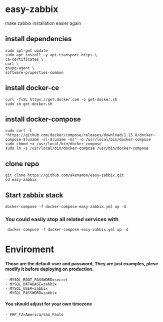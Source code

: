 # easy-zabbix
make zabbix installation easier again 

## install dependencies
    sudo apt-get update
    sudo apt install -y apt-transport-https \
    ca-certificates \
    curl \
    gnupg-agent \
    software-properties-common

## install docker-ce
    curl -fsSL https://get.docker.com -o get-docker.sh
    sudo sh get-docker.sh
    
## install docker-compose
    sudo curl -L "https://github.com/docker/compose/releases/download/1.25.0/docker-compose-$(uname -s)-$(uname -m)" -o /usr/local/bin/docker-compose
    sudo chmod +x /usr/local/bin/docker-compose
    sudo ln -s /usr/local/bin/docker-compose /usr/bin/docker-compose

## clone repo
    git clone https://github.com/akenamon/easy-zabbix.git
    cd easy-zabbix
  
## Start zabbix stack
    docker-compose -f docker-compose-easy-zabbix.yml up -d 
 
 ### You could easily stop all related services with
     docker-compose -f docker-compose-easy-zabbix.yml up -d 
     
 
 # Enviroment 
 #### Those are the default user and password, They are just examples, plese modify it before deploying on production.
    - MYSQL_ROOT_PASSWORD=secret
    - MYSQL_DATABASE=zabbix
    - MYSQL_USER=zabbix
    - MYSQL_PASSWORD=zabbix

 #### You should adjust for your own timezone
    - PHP_TZ=America/Sao_Paulo

    


